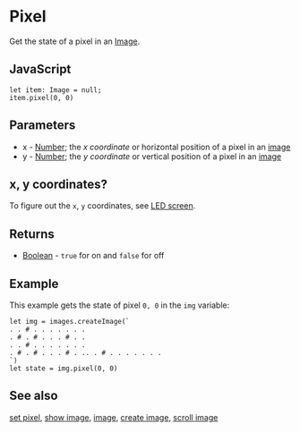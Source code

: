 # Pixel

Get the state of a pixel in an [Image](/reference/images/image).

## JavaScript

```sig
let item: Image = null;
item.pixel(0, 0)
```

## Parameters

* x - [Number](/types/number); the *x coordinate* or horizontal position of a pixel in an [image](/reference/images/image)
* y - [Number](/types/number); the *y coordinate* or vertical position of a pixel in an [image](/reference/images/image)

## x, y coordinates?

To figure out the `x`, `y` coordinates, see [LED screen](/device/screen).

## Returns

* [Boolean](/blocks/logic/boolean) - `true` for on and `false` for off

## Example

This example gets the state of pixel `0, 0` in the `img` variable:

```blocks
let img = images.createImage(`
. . # . . . . . . .
. # . # . . . # . .
. . # . . . . . . .
. # . # . . . # . .. . # . . . . . . .
`)
let state = img.pixel(0, 0)
```

## See also

[set pixel](/reference/images/set-pixel), [show image](/reference/images/show-image), [image](/reference/images/image), [create image](/reference/images/create-image), [scroll image](/reference/images/scroll-image)